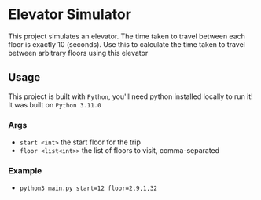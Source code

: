 # Elevator Simulator

This project simulates an elevator. The time taken to travel between each floor is exactly 10 (seconds). Use this to
calculate the time taken to travel between arbitrary floors using this elevator

## Usage

This project is built with `Python`, you'll need python installed locally to run it! It was built on `Python 3.11.0`

### Args
- `start <int>` the start floor for the trip
- `floor <list<int>>` the list of floors to visit, comma-separated

### Example
- `python3 main.py start=12 floor=2,9,1,32`
